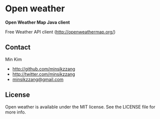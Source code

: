 # Open weather
**Open Weather Map Java client**

Free Weather API client (http://openweathermap.org/)

## Contact

Min Kim

- http://github.com/minsikzzang
- http://twitter.com/minsikzzang
- minsikzzang@gmail.com

## License

Open weather is available under the MIT license. See the LICENSE file for more info.